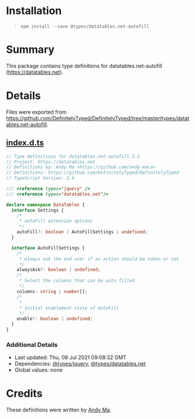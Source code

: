 # Installation
> `npm install --save @types/datatables.net-autofill`

# Summary
This package contains type definitions for datatables.net-autofill (https://datatables.net).

# Details
Files were exported from https://github.com/DefinitelyTyped/DefinitelyTyped/tree/master/types/datatables.net-autofill.
## [index.d.ts](https://github.com/DefinitelyTyped/DefinitelyTyped/tree/master/types/datatables.net-autofill/index.d.ts)
````ts
// Type definitions for datatables.net-autofill 2.2
// Project: https://datatables.net
// Definitions by: Andy Ma <https://github.com/andy-maca>
// Definitions: https://github.com/DefinitelyTyped/DefinitelyTyped
// TypeScript Version: 2.4

/// <reference types="jquery" />
/// <reference types="datatables.net"/>

declare namespace DataTables {
  interface Settings {
    /*
     * autoFill extension options
     */
    autoFill?: boolean | AutoFillSettings | undefined;
  }

  interface AutoFillSettings {
    /*
     * Always ask the end user if an action should be taken or not
     */
    alwaysAsk?: boolean | undefined;
    /*
     * Select the columns that can be auto filled
     */
    columns: string | number[];
    /*
     *
     * Initial enablement state of AutoFill
     */
    enable?: boolean | undefined;
  }
}

````

### Additional Details
 * Last updated: Thu, 08 Jul 2021 09:08:32 GMT
 * Dependencies: [@types/jquery](https://npmjs.com/package/@types/jquery), [@types/datatables.net](https://npmjs.com/package/@types/datatables.net)
 * Global values: none

# Credits
These definitions were written by [Andy Ma](https://github.com/andy-maca).
